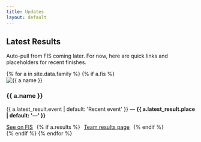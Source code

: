 ```yaml
---
title: Updates
layout: default
---
```


<section class="container">
  <h1 class="section-title">Latest Results</h1>
  <p class="lead">Auto-pull from FIS coming later. For now, here are quick links and placeholders for recent finishes.</p>

  <div class="grid cols-2">
    {% for a in site.data.family %}
    {% if a.fis %}
    <article id="{{ a.slug }}" class="card family-card">
      <img src="{{ a.photo | default: '/assets/img/placeholders/person.png' | relative_url }}" alt="{{ a.name }}">
      <div>
        <h3>{{ a.name }}</h3>
        <p class="muted">{{ a.latest_result.event | default: 'Recent event' }} — <strong>{{ a.latest_result.place | default: '—' }}</strong></p>
        <div style="margin-top:8px;display:flex;gap:10px;flex-wrap:wrap">
          <a class="btn" target="_blank" rel="noopener" href="{{ a.fis }}">See on FIS</a>
          {% if a.results %}<a class="btn" href="{{ a.results | relative_url }}">Team results page</a>{% endif %}
        </div>
      </div>
    </article>
    {% endif %}
    {% endfor %}
  </div>
</section>
